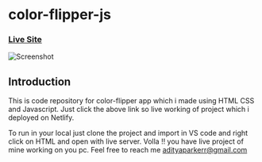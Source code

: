 # color-flipper-js

### [Live Site](https://flip-background-color.netlify.app)

![Screenshot](https://st.depositphotos.com/1428083/2946/i/950/depositphotos_29460297-stock-photo-bird-cage.jpg)

## Introduction
This is code repository for color-flipper app which i made using HTML CSS and Javascript. 
Just click the above link so live working of project which i deployed on Netlify.

To run in your local just clone the project and import in VS code and right click on HTML and open with live server. 
Volla !! you have live project of mine working on you pc.
Feel free to reach me adityaparkerr@gmail.com
